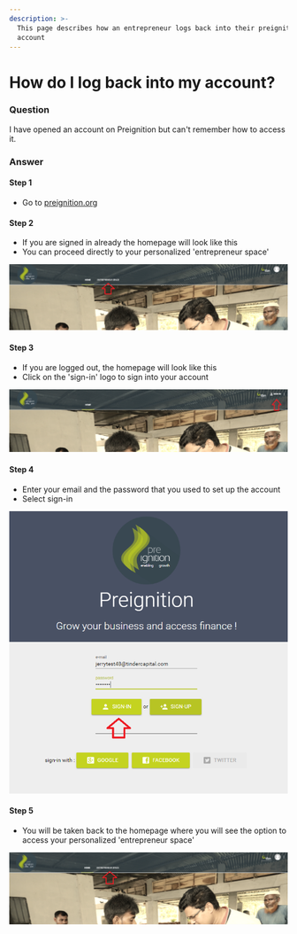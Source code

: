 ```yaml
---
description: >-
  This page describes how an entrepreneur logs back into their preignition
  account
---
```


# How do I log back into my account?

### Question

I have opened an account on Preignition but can't remember how to access it.

### Answer

#### Step 1

* Go to [preignition.org](https://preignition.org/main/home)

#### Step 2

*  If you are signed in already the homepage will look like this
* You can proceed directly to your personalized 'entrepreneur space'

![](../.gitbook/assets/image%20%2865%29.png)

#### Step 3

* If you are logged out, the homepage will look like this
* Click on the 'sign-in' logo to sign into your account

![](../.gitbook/assets/image%20%281%29.png)

#### Step 4

* Enter your email and the password that you used to set up the account
* Select sign-in

![](../.gitbook/assets/image%20%2831%29.png)

#### Step 5

* You will be taken back to the homepage where you will see the option to access your personalized 'entrepreneur space'

![](../.gitbook/assets/image%20%2889%29.png)

